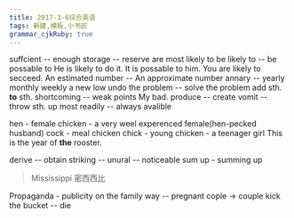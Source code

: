 ```yaml
---
title: 2017-3-6综合英语
tags: 新建,模板,小书匠
grammar_cjkRuby: true
---
```


suffcient -- enough
storage -- reserve
are most likely to
be likely to -- be possable to
He is likely to do it.
It is possable to him.
You are likely to secceed.
An estimated number -- An approximate number
annary -- yearly
monthly weekly
a new low
undo the problem -- solve the problem
add sth. **to** sth.
shortcoming -- weak points
My bad.
produce -- create
vomit -- throw sth. up
most readily -- always avalible

hen - female chicken - a very weel experenced female(hen-pecked husband)
cock - meal chicken
chick - young chicken - a teenager girl
This is the year of **the** rooster.

derive -- obtain
striking -- unural -- noticeable
sum up - summing up
> Mississippi 密西西比

Propaganda - publicity
on the family way -- pregnant
cople -> couple
kick the bucket -- die